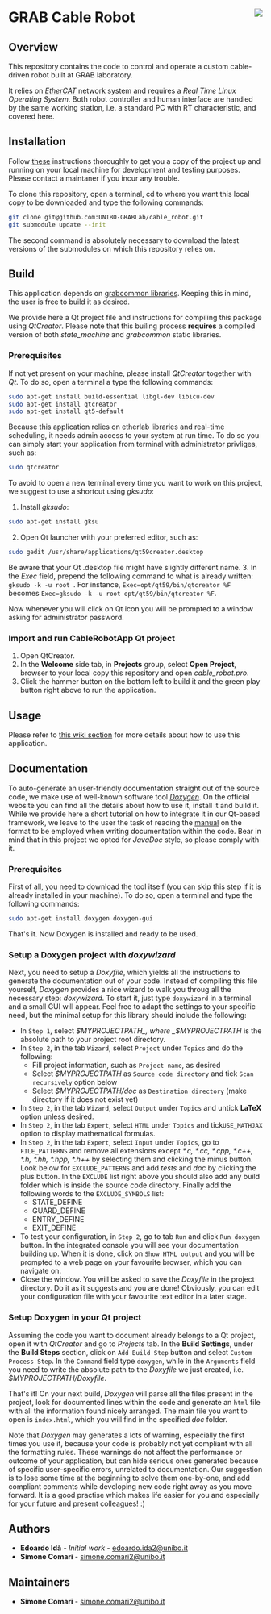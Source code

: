 # GRAB Cable Robot <img align="right" src="https://www.gnu.org/graphics/gplv3-127x51.png">

## Overview

This repository contains the code to control and operate a custom cable-driven robot built at GRAB laboratory. 

It relies on [_EtherCAT_](https://www.ethercat.org/default.htm) network system and requires a _Real Time Linux Operating System_. Both robot controller and human interface are handled by the same working station, i.e. a standard PC with RT characteristic, and covered here.

## Installation

Follow [these](https://github.com/UNIBO-GRABLab/cable_robot/wiki/Installation) instructions thoroughly to get you a copy of the project up and running on your local machine for development and testing purposes. Please contact a maintaner if you incur any trouble.

To clone this repository, open a terminal, cd to where you want this local copy to be downloaded and type the following commands:
```bash
git clone git@github.com:UNIBO-GRABLab/cable_robot.git
git submodule update --init
```
The second command is absolutely necessary to download the latest versions of the submodules on which this repository relies on.

## Build

This application depends on [grabcommon libraries](https://github.com/UNIBO-GRABLab/grab_common). Keeping this in mind, the user is free to build it as desired.

We provide here a Qt project file and instructions for compiling this package using _QtCreator_. Please note that this builing process **requires** a compiled version of both _state_machine_ and _grabcommon_ static libraries.

### Prerequisites

If not yet present on your machine, please install _QtCreator_ together with _Qt_. To do so, open a terminal a type the following commands:

```bash
sudo apt-get install build-essential libgl-dev libicu-dev
sudo apt-get install qtcreator
sudo apt-get install qt5-default
```
Because this application relies on etherlab libraries and real-time scheduling, it needs admin access to your system at run time. To do so you can simply start your application from terminal with administrator privliges, such as:
```bash
sudo qtcreator
```
To avoid to open a new terminal every time you want to work on this project, we suggest to use a shortcut using _gksudo_:
1. Install _gksudo_: 
```bash
sudo apt-get install gksu
```
2. Open Qt launcher with your preferred editor, such as: 
```bash
sudo gedit /usr/share/applications/qt59creator.desktop
```
Be aware that your Qt .desktop file might have slightly different name.
3. In the _Exec_ field, prepend the following command to what is already written: `gksudo -k -u root `.
For instance, `Exec=opt/qt59/bin/qtcreator %F` becomes `Exec=gksudo -k -u root opt/qt59/bin/qtcreator %F`.

Now whenever you will click on Qt icon you will be prompted to a window asking for administrator password.

### Import and run CableRobotApp Qt project

1. Open QtCreator.
2. In the **Welcome** side tab, in **Projects** group, select **Open Project**, browser to your local copy this repository and open _cable_robot.pro_.
3. Click the hammer button on the bottom left to build it and the green play button right above to run the application.

## Usage

Please refer to [this wiki section](https://github.com/UNIBO-GRABLab/cable_robot/wiki/Usage) for more details about how to use this application.

## Documentation

To auto-generate an user-friendly documentation straight out of the source code, we make use of well-known software tool _[Doxygen](http://www.stack.nl/~dimitri/doxygen/)_. On the official website you can find all the details about how to use it, install it and build it. While we provide here a short tutorial on how to integrate it in our Qt-based framework, we leave to the user the task of reading the [manual](http://www.stack.nl/~dimitri/doxygen/manual/docblocks.html) on the format to be employed when writing documentation within the code. Bear in mind that in this project we opted for _JavaDoc_ style, so please comply with it.

### Prerequisites

First of all, you need to download the tool itself (you can skip this step if it is already installed in your machine).
To do so, open a terminal and type the following commands:
```bash
sudo apt-get install doxygen doxygen-gui
```
That's it. Now Doxygen is installed and ready to be used.

### Setup a Doxygen project with _doxywizard_

Next, you need to setup a _Doxyfile_, which yields all the instructions to generate the documentation out of your code. Instead of compiling this file yourself, _Doxygen_ provides a nice wizard to walk you throug all the necessary step: _doxywizard_.
To start it, just type `doxywizard` in a terminal and a small GUI will appear.
Feel free to adapt the settings to your specific need, but the minimal setup for this library should include the following:
- In `Step 1`, select _$MYPROJECTPATH_, where _$MYPROJECTPATH_ is the absolute path to your project root directory.
- In `Step 2`, in the tab `Wizard`, select `Project` under `Topics` and do the following:
  - Fill project information, such as `Project name`, as desired
  - Select _$MYPROJECTPATH_ as `Source code directory` and tick `Scan recursively` option below
  - Select _$MYPROJECTPATH/doc_ as `Destination directory` (make directory if it does not exist yet)
- In `Step 2`, in the tab `Wizard`, select `Output` under `Topics` and untick **LaTeX** option unless desired.
- In `Step 2`, in the tab `Expert`, select `HTML` under `Topics` and tick`USE_MATHJAX` option to display mathematical formulas.
- In `Step 2`, in the tab `Expert`, select `Input` under `Topics`, go to `FILE_PATTERNS` and remove all extensions except _\*.c, \*.cc, \*.cpp, \*.c++, \*.h, \*.hh, \*.hpp, \*.h++_ by selecting them and clicking the minus button. Look below for `EXCLUDE_PATTERNS` and add _tests_ and _doc_ by clicking the plus button. In the `EXCLUDE` list right above you should also add any build folder which is inside the source code directory. Finally add the following words to the `EXCLUDE_SYMBOLS` list:
  - STATE_DEFINE
  - GUARD_DEFINE
  - ENTRY_DEFINE
  - EXIT_DEFINE
- To test your configuration, in `Step 2`, go to tab `Run` and click `Run doxygen` button. In the integrated console you will see your documentation building up. When it is done, click on `Show HTML output` and you will be prompted to a web page on your favourite browser, which you can navigate on.
- Close the window. You will be asked to save the _Doxyfile_ in the project directory. Do it as it suggests and you are done!
Obviously, you can edit your configuration file with your favourite text editor in a later stage.

### Setup Doxygen in your Qt project

Assuming the code you want to document already belongs to a Qt project, open it with _QtCreator_ and go to _Projects_ tab. In the **Build Settings**, under the **Build Steps** section, click on `Add Build Step` button and select `Custom Process Step`.
In the `Command` field type `doxygen`, while in the `Arguments` field you need to write the absolute path to the _Doxyfile_ we just created, i.e. _$MYPROJECTPATH/Doxyfile_.

That's it! On your next build, _Doxygen_ will parse all the files present in the project, look for documented lines within the code and generate an `html` file with all the information found nicely arranged.
The main file you want to open is `index.html`, which you will find in the specified _doc_ folder.

Note that _Doxygen_ may generates a lots of warning, especially the first times you use it, because your code is probably not yet compliant with all the formatting rules. These warnings do not affect the performance or outcome of your application, but can hide serious ones generated because of specific user-specific errors, unrelated to documentation. Our suggestion is to lose some time at the beginning to solve them one-by-one, and add compliant comments while developing new code right away as you move forward. It is a good practise which makes life easier for you and especially for your future and present colleagues! :)

## Authors

- **Edoardo Idà** - _Initial work_ - edoardo.ida2@unibo.it
- **Simone Comari** - simone.comari2@unibo.it

## Maintainers

- **Simone Comari** - simone.comari2@unibo.it

